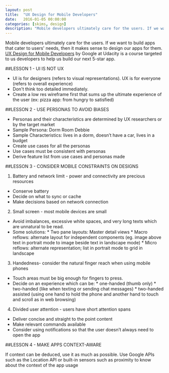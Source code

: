 ```yaml
---
layout: post
title:  "UX Design for Mobile Developers"
date:   2016-01-05 00:00:00
categories: [skims, design]
description: "Mobile developers ultimately care for the users. If we want to build apps that cater to users' needs, then it makes sense to design our apps for them."
---
```

Mobile developers ultimately care for the users. If we want to build apps that cater to users' needs, then it makes sense to design our apps for them. [UX Design for Mobile Developers](https://www.udacity.com/course/ux-design-for-mobile-developers--ud849) by Google at Udacity is a course targeted to us developers to help us build our next 5-star app.


##LESSON 1 - UI IS NOT UX

- UI is for designers (refers to visual representations). UX is for everyone (refers to overall experience)
- Don't think too detailed immediately.
- Create a low res wireframe first that sums up the ultimate experience of the user (ex: pizza app: from hungry to satisfied)

##LESSON 2 - USE PERSONAS TO AVOID BIASES

- Personas and their characteristics are determined by UX researchers or by the target market
- Sample Persona: Dorm Room Debbie
- Sample Characteristics: lives in a dorm, doesn’t have a car, lives in a budget
- Create use cases for all the personas
- Use cases must be consistent with personas
- Derive feature list from use cases and personas made

##LESSON 3 - CONSIDER MOBILE CONSTRAINTS ON DESIGNS

1. Battery and network limit - power and connectivity are precious resources
 * Conserve battery
 * Decide on what to sync or cache
 * Make decisions based on network connection  
2. Small screen - most mobile devices are small
 * Avoid imbalances, excessive white spaces, and very long texts which are unnatural to be read.
 * Some solutions:
       * Two pane layouts: Master detail views
       * Macro reflows: alternate layout for independent components (eg. image above text in portrait mode to image beside text in landscape mode)
       * Micro reflows: alternate representation; list in portrait mode to grid in landscape  
3. Handedness- consider the natural finger reach when using mobile phones
  * Touch areas must be big enough for fingers to press.
  * Decide on an experience which can be:
        * one-handed (thumb only)
        * two-handed (like when texting or sending chat messages)
        * two-handed assisted (using one hand to hold the phone and another hand to touch and scroll as in web browsing)  
4. Divided user attention - users have short attention spans
 - Deliver concise and straight to the point content
 - Make relevant commands available
 - Consider using notifications so that the user doesn’t always need to open the app

##LESSON 4 - MAKE APPS CONTEXT-AWARE

If context can be deduced, use it as much as possible.
Use Google APIs such as the Location API or built-in sensors such as proximity to know about the context of the app usage
